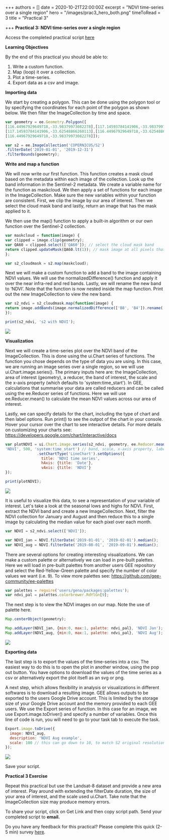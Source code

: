 +++
authors = []
date = 2020-10-21T22:00:00Z
excerpt = "NDVI time-series over a single region"
hero = "/images/prac3_hero_both.png"
timeToRead = 3
title = "Practical 3"

+++
**Practical 3: NDVI time-series over a single region**

Access the completed practical script [here](https://code.earthengine.google.com/?scriptPath=users%2Fjdmwhite%2FOTS-GEE4EC%3APractical_3%2FNDVI_timeseries_single)

**Learning Objectives**

By the end of this practical you should be able to:

1. Write a custom function.
2. Map (loop) it over a collection.
3. Plot a time-series.
4. Export data as a csv and image.

**Importing data**

We start by creating a polygon. This can be done using the polygon tool or by specifying the coordinates for each point of the polygon as shown below. We then filter the ImageCollection by time and space.

```js
var geometry = ee.Geometry.Polygon([
[116.44967929649718,-33.98379973082278],[117.14593784141906,-33.98379973082278],
[117.14593784141906,-33.62548866260113],[116.44967929649718,-33.62548866260113],
[116.44967929649718,-33.98379973082278]]);

var s2 = ee.ImageCollection('COPERNICUS/S2')
.filterDate('2019-01-01', '2019-12-31')
.filterBounds(geometry);
```

**Write and map a function**

We will now write our first function. This function creates a mask cloud based on the metadata within each image of the collection. Look up the band information in the Sentinel-2 metadata. We create a variable name for the function as maskcloud. We then apply a set of functions for each image in the ImageCollection. Make sure the new variables within your function are consistent. First, we clip the image by our area of interest. Then we select the cloud mask band and lastly, return an image that has the mask applied to it.

We then use the map() function to apply a built-in algorithm or our own function over the Sentinel-2 collection.

```js
var maskcloud = function(image) {
var clipped = image.clip(geometry);
var QA60 = clipped.select(['QA60']); // select the cloud mask band
return clipped.updateMask(QA60.lt(1)); // mask image at all pixels that are not zero
};

var s2_cloudmask = s2.map(maskcloud); 
```

Next we will make a custom function to add a band to the image containing NDVI values. We will use the normalizedDifference() function and apply it over the near infra-red and red bands. Lastly, we will rename the new band to ‘NDVI’. Note that the function is now nested inside the map function. Print out the new ImageCollection to view the new band.

```js
var s2_ndvi = s2_cloudmask.map(function(image) {
return image.addBands(image.normalizedDifference(['B8', 'B4']).rename('NDVI'))
});

print(s2_ndvi, 's2 with NDVI');
```

![](/images/prac3_ndvi_band.png)

**Visualization**

Next we will create a time-series plot over the NDVI band of the ImageCollection. This is done using the ui.Chart series of functions. The function you chose depends on the type of data you are using. In this case, we are running an image series over a single region, so we will use ui.Chart.image.series(). The primary inputs here are: the ImageCollection, area of interest (geometry), a reducer, the band of interest, the scale and the x-axis property (which defaults to 'system:time_start'). In GEE, calculations that summarise your data are called reducers and can be called using the ee.Reducer series of functions. Here we will use ee.Reducer.mean() to calculate the mean NDVI values across our area of interest.

Lastly, we can specify details for the chart, including the type of chart and then label options. Run print() to see the outpot of the chart in your console. Hover your cursor over the chart to see interactive details. For more details on customizing your charts see: https://developers.google.com/chart/interactive/docs

```js
var plotNDVI = ui.Chart.image.series(s2_ndvi, geometry, ee.Reducer.mean(), // we use an image based chart, with image, geom & reducer
'NDVI', 500, 'system:time_start') // band, scale, x-axis property, label
              .setChartType('LineChart').setOptions({
                title: 'NDVI time series',
                hAxis: {title: 'Date'},
                vAxis: {title: 'NDVI'}
});

print(plotNDVI);
```

![](/images/prac3_ndvi_chart.png)

It is useful to visualize this data, to see a representation of your variable of interest. Let's take a look at the seasonal lows and highs for NDVI. First, extract the NDVI band and create a new ImageCollection. Next, filter the NDVI collection for January and August and then reduce this to a single image by calculating the median value for each pixel over each month.

```js
var NDVI = s2_ndvi.select(['NDVI']);

var NDVI_jan = NDVI.filterDate('2019-01-01', '2019-02-01').median();
var NDVI_aug = NDVI.filterDate('2019-08-01', '2019-09-01').median();
```

There are several options for creating interesting visualizations. We can make a custom palette or alternatively we can load in pre-built palettes. Here we will load in pre-built palettes from another users GEE repository and select the Red-Yellow-Green palette and specify the number of color values we want (i.e. 9). To view more palettes see: https://github.com/gee-community/ee-palettes

```js
var palettes = require('users/gena/packages:palettes');
var ndvi_pal = palettes.colorbrewer.RdYlGn[9];
```

The next step is to view the NDVI images on our map. Note the use of palette here.

```js
Map.centerObject(geometry);

Map.addLayer(NDVI_jan, {min:0, max:1, palette: ndvi_pal}, 'NDVI Jan');
Map.addLayer(NDVI_aug, {min:0, max:1, palette: ndvi_pal}, 'NDVI Aug');
```

![](/images/prac3_ndvi_vis.png)

**Exporting data**

The last step is to export the values of the time-series into a csv. The easiest way to do this is to open the plot in another window, using the pop out button. You have options to download the values of the time series as a csv or alternatively export the plot itsefl as an svg or png.

A next step, which allows flexibility in analysis or visualizations in different softwares is to download a resulting image. GEE allows outputs to be exported to the users Google Drive account. This is limited by the storage size of your Google Drive account and the memory provided to each GEE users. We use the Export series of function. In this case for an image, we use Export.image.toDriver() and specify a number of variables. Once this line of code is run, you will need to go to your task tab to execute the task.

```js
Export.image.toDrive({
  image: NDVI_aug,
  description: 'NDVI Aug example',
  scale: 100 // this can go down to 10, to match S2 original resolution
});
```

![](/images/prac3_tasks.png)

Save your script.

**Practical 3 Exercise**

Repeat this practical but use the Landsat-8 dataset and provide a new area of interest. Play around with extending the filterDate duration, the size of your area of interest, and the scale used ui.Chart. Take note that the ImageCollection size may produce memory errors.

To share your script, click on Get Link and then copy script path. Send your completed script to **email.**

Do you have any feedback for this practical? Please complete this quick (2-5 min) survey [here](https://forms.gle/hT11ReQpvG2oLDxF7).